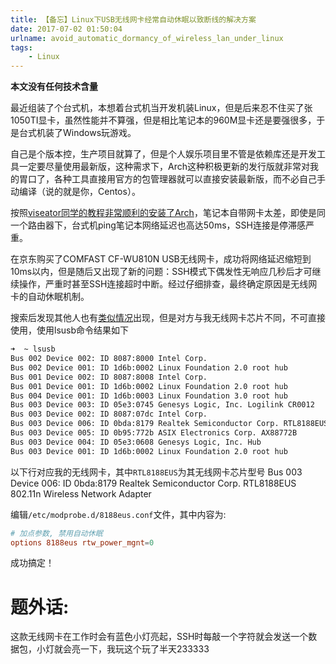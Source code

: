 ```yaml
---
title: 【备忘】Linux下USB无线网卡经常自动休眠以致断线的解决方案
date: 2017-07-02 01:50:04
urlname: avoid_automatic_dormancy_of_wireless_lan_under_linux
tags:
    - Linux
---
```


**本文没有任何技术含量**

最近组装了个台式机，本想着台式机当开发机装Linux，但是后来忍不住买了张1050TI显卡，虽然性能并不算强，但是相比笔记本的960M显卡还是要强很多，于是台式机装了Windows玩游戏。
<!--more-->
自己是个版本控，生产项目就算了，但是个人娱乐项目里不管是依赖库还是开发工具一定要尽量使用最新版，这种需求下，Arch这种积极更新的发行版就非常对我的胃口了，各种工具直接用官方的包管理器就可以直接安装最新版，而不必自己手动编译（说的就是你，Centos）。

按照[viseator同学的教程非常顺利的安装了Arch](http://www.viseator.com/2017/05/17/arch_install/)，笔记本自带网卡太差，即使是同一个路由器下，台式机ping笔记本网络延迟也高达50ms，SSH连接是停滞感严重。

在京东购买了COMFAST CF-WU810N USB无线网卡，成功将网络延迟缩短到10ms以内，但是随后又出现了新的问题：SSH模式下偶发性无响应几秒后才可继续操作，严重时甚至SSH连接超时中断。经过仔细排查，最终确定原因是无线网卡的自动休眠机制。

搜索后发现其他人也有[类似情况](http://m.blog.csdn.net/ferstar/article/details/51093696)出现，但是对方与我无线网卡芯片不同，不可直接使用，使用lsusb命令结果如下
```bash
➜  ~ lsusb
Bus 002 Device 002: ID 8087:8000 Intel Corp.
Bus 002 Device 001: ID 1d6b:0002 Linux Foundation 2.0 root hub
Bus 001 Device 002: ID 8087:8008 Intel Corp.
Bus 001 Device 001: ID 1d6b:0002 Linux Foundation 2.0 root hub
Bus 004 Device 001: ID 1d6b:0003 Linux Foundation 3.0 root hub
Bus 003 Device 003: ID 05e3:0745 Genesys Logic, Inc. Logilink CR0012
Bus 003 Device 002: ID 8087:07dc Intel Corp.
Bus 003 Device 006: ID 0bda:8179 Realtek Semiconductor Corp. RTL8188EUS 802.11n Wireless Network Adapter
Bus 003 Device 005: ID 0b95:772b ASIX Electronics Corp. AX88772B
Bus 003 Device 004: ID 05e3:0608 Genesys Logic, Inc. Hub
Bus 003 Device 001: ID 1d6b:0002 Linux Foundation 2.0 root hub
```
以下行对应我的无线网卡，其中`RTL8188EUS`为其无线网卡芯片型号
        Bus 003 Device 006: ID 0bda:8179 Realtek Semiconductor Corp. RTL8188EUS 802.11n Wireless Network Adapter

编辑`/etc/modprobe.d/8188eus.conf`文件，其中内容为:
```conf
# 加点参数, 禁用自动休眠
options 8188eus rtw_power_mgnt=0
```
成功搞定！

# 题外话:

这款无线网卡在工作时会有蓝色小灯亮起，SSH时每敲一个字符就会发送一个数据包，小灯就会亮一下，我玩这个玩了半天233333